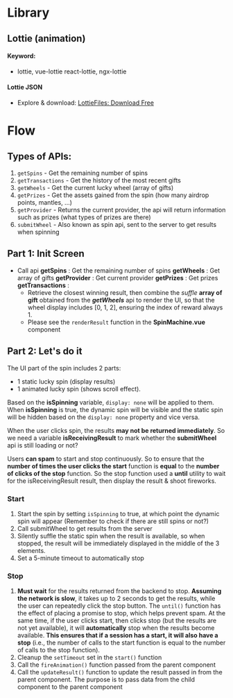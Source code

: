 # Library

## Lottie (animation)

#### Keyword:

- lottie, vue-lottie react-lottie, ngx-lottie

#### Lottie JSON

- Explore & download: [LottieFiles: Download Free](https://lottiefiles.com/)

# Flow

## Types of APIs:

1. `getSpins` - Get the remaining number of spins
2. `getTransactions` - Get the history of the most recent gifts
3. `getWheels` - Get the current lucky wheel (array of gifts)
4. `getPrizes` - Get the assets gained from the spin (how many airdrop points, mantles, ...)
5. `getProvider` - Returns the current provider, the api will return information such as prizes (what types of prizes are there)
6. `submitWheel` - Also known as spin api, sent to the server to get results when spinning

## Part 1: Init Screen

- Call api
  **getSpins** : Get the remaining number of spins
  **getWheels** : Get array of gifts
  **getProvider** : Get current provider
  **getPrizes** : Get prizes
  **getTransactions** :
  - Retrieve the closest winning result, then combine the _suffle_ **array of gift** obtained from the **_getWheels_** api to render the UI, so that the wheel display includes [0, 1, 2], ensuring the index of reward always 1.
  - Please see the `renderResult` function in the **SpinMachine.vue** component

## Part 2: Let's do it

The UI part of the spin includes 2 parts:

- 1 static lucky spin (display results)
- 1 animated lucky spin (shows scroll effect).

Based on the **isSpinning** variable, `display: none` will be applied to them. When **isSpinning** is true, the dynamic spin will be visible and the static spin will be hidden based on the `display: none` property and vice versa.

When the user clicks spin, the results **may not be returned immediately**. So we need a variable **isReceivingResult** to mark whether the **submitWheel** api is still loading or not?

Users **can spam** to start and stop continuously. So to ensure that the **number of times the user clicks the start** function is **equal** to the **number of clicks of the stop** function. So the stop function used a **until** utility to wait for the isReceivingResult result, then display the result & shoot fireworks.

### Start

1. Start the spin by setting `isSpinning` to true, at which point the dynamic spin will appear (Remember to check if there are still spins or not?)
2. Call submitWheel to get results from the server
3. Silently suffle the static spin when the result is available, so when stopped, the result will be immediately displayed in the middle of the 3 elements.
4. Set a 5-minute timeout to automatically stop

### Stop

1. **Must wait** for the results returned from the backend to stop. **Assuming the network is slow**, it takes up to 2 seconds to get the results, while the user can repeatedly click the stop button. The `until()` function has the effect of placing a promise to stop, which helps prevent spam. At the same time, if the user clicks start, then clicks stop (but the results are not yet available), it will **automatically** stop when the results become available. **This ensures that if a session has a start, it will also have a stop** (i.e., the number of calls to the start function is equal to the number of calls to the stop function).
2. Cleanup the `setTimeout` set in the `start()` function
3. Call the `fireAnimation()` function passed from the parent component
4. Call the `updateResult()` function to update the result passed in from the parent component. The purpose is to pass data from the child component to the parent component
